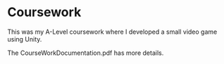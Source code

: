 # Coursework
This was my A-Level coursework where I developed a small video game using Unity.

The CourseWorkDocumentation.pdf has more details.
